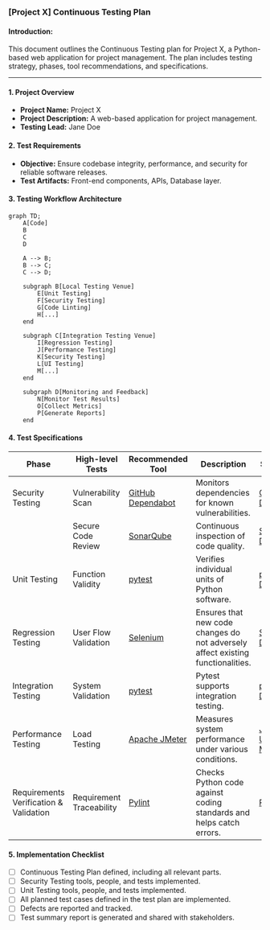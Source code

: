 ### [Project X] Continuous Testing Plan 

#### Introduction:
This document outlines the Continuous Testing plan for Project X, a Python-based web application for project management. The plan includes testing strategy, phases, tool recommendations, and specifications.

---

#### **1. Project Overview**
- **Project Name:** Project X
- **Project Description:** A web-based application for project management.
- **Testing Lead:** Jane Doe

#### **2. Test Requirements**
- **Objective:** Ensure codebase integrity, performance, and security for reliable software releases.
- **Test Artifacts:** Front-end components, APIs, Database layer.

#### **3. Testing Workflow Architecture**
```mermaid
graph TD;
    A[Code]
    B
    C
    D
    
    A --> B;
    B --> C;
    C --> D;
   
    subgraph B[Local Testing Venue]
        E[Unit Testing]
        F[Security Testing]
        G[Code Linting]
        H[...]
    end
    
    subgraph C[Integration Testing Venue]
        I[Regression Testing]
        J[Performance Testing]
        K[Security Testing]
        L[UI Testing]
        M[...]
    end

    subgraph D[Monitoring and Feedback]
        N[Monitor Test Results]
        O[Collect Metrics]
        P[Generate Reports]
    end
```

#### **4. Test Specifications**

| Phase | High-level Tests | Recommended Tool | Description | Starter Kit | Key People |
|-------|------------------|-----------------|-------------|-------------|------------|
| Security Testing | Vulnerability Scan | [GitHub Dependabot](https://dependabot.com/) | Monitors dependencies for known vulnerabilities. | [GitHub Docs](https://docs.github.com/en/code-security/supply-chain-security/keeping-your-dependencies-updated-automatically/about-dependabot-version-updates) | Jane Doe |
| | Secure Code Review | [SonarQube](https://www.sonarqube.org/) | Continuous inspection of code quality. | [SonarQube Docs](https://docs.sonarqube.org/latest/) | Jane Doe |
| Unit Testing | Function Validity | [pytest](https://docs.pytest.org/en/latest/) | Verifies individual units of Python software. | [pytest Docs](https://docs.pytest.org/en/latest/) | Jane Doe |
| Regression Testing | User Flow Validation | [Selenium](https://www.selenium.dev/) | Ensures that new code changes do not adversely affect existing functionalities. | [Selenium Doc](https://www.selenium.dev/documentation/en/getting_started_with_webdriver/) | Jane Doe |
| Integration Testing | System Validation | [pytest](https://docs.pytest.org/en/latest/) | Pytest supports integration testing. | [pytest Docs](https://docs.pytest.org/en/latest/) | Jane Doe |
| Performance Testing | Load Testing | [Apache JMeter](https://jmeter.apache.org/) | Measures system performance under various conditions. | [JMeter User Manual](https://jmeter.apache.org/usermanual/index.html) | Jane Doe |
| Requirements Verification & Validation | Requirement Traceability | [Pylint](https://pypi.org/project/pylint/) | Checks Python code against coding standards and helps catch errors. | [Pylint Docs](https://pylint.readthedocs.io/en/latest/) | Jane Doe |


#### 5. Implementation Checklist
- [ ] Continuous Testing Plan defined, including all relevant parts.
- [ ] Security Testing tools, people, and tests implemented.
- [ ] Unit Testing tools, people, and tests implemented.
- [ ] All planned test cases defined in the test plan are implemented.
- [ ] Defects are reported and tracked.
- [ ] Test summary report is generated and shared with stakeholders.
